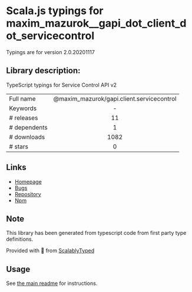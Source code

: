 
# Scala.js typings for maxim_mazurok__gapi_dot_client_dot_servicecontrol

Typings are for version 2.0.20201117

## Library description:
TypeScript typings for Service Control API v2

|                    |                 |
| ------------------ | :-------------: |
| Full name          | @maxim_mazurok/gapi.client.servicecontrol |
| Keywords           | - |
| # releases         | 11 |
| # dependents       | 1 |
| # downloads        | 1082 |
| # stars            | 0 |

## Links
- [Homepage](https://github.com/Maxim-Mazurok/google-api-typings-generator#readme)
- [Bugs](https://github.com/Maxim-Mazurok/google-api-typings-generator/issues)
- [Repository](https://github.com/Maxim-Mazurok/google-api-typings-generator)
- [Npm](https://www.npmjs.com/package/%40maxim_mazurok%2Fgapi.client.servicecontrol)
    


## Note
This library has been generated from typescript code from first party type definitions.

Provided with :purple_heart: from [ScalablyTyped](https://github.com/oyvindberg/ScalablyTyped)

## Usage
See [the main readme](../../readme.md) for instructions.



